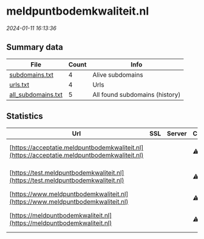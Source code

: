 # meldpuntbodemkwaliteit.nl
*2024-01-11 16:13:36*
## Summary data
| File       | Count | Info |
|------------|-------|------|
|[subdomains.txt](/data/meldpuntbodemkwaliteit.nl/subdomains.txt)|4|Alive subdomains|
|[urls.txt](/data/meldpuntbodemkwaliteit.nl/urls.txt)|4|Urls|
|[all_subdomains.txt](/data/meldpuntbodemkwaliteit.nl/all_subdomains.txt)|5|All found subdomains (history)|
## Statistics
| Url | SSL | Server | Cookie | HSTS | CSP | XFO | XXP | RP | Tech |Title |
|------------|-------|------|------|------|------|------|------|------|------|------|
|[https://acceptatie.meldpuntbodemkwaliteit.nl](https://acceptatie.meldpuntbodemkwaliteit.nl)| ||:warning: |:white_check_mark: | |:white_check_mark: |:white_check_mark: |:white_check_mark: |HSTS Microsoft A...|Redirecting...|
|[https://test.meldpuntbodemkwaliteit.nl](https://test.meldpuntbodemkwaliteit.nl)| ||:warning: |:white_check_mark: | |:white_check_mark: |:white_check_mark: |:white_check_mark: |HSTS Microsoft A...|Redirecting...|
|[https://www.meldpuntbodemkwaliteit.nl](https://www.meldpuntbodemkwaliteit.nl)| ||:warning: |:white_check_mark: | |:white_check_mark: |:white_check_mark: |:white_check_mark: |HSTS||
|[https://meldpuntbodemkwaliteit.nl](https://meldpuntbodemkwaliteit.nl)| ||:warning: |:white_check_mark: | |:white_check_mark: |:white_check_mark: |:white_check_mark: |HSTS Microsoft A...|Redirecting...|